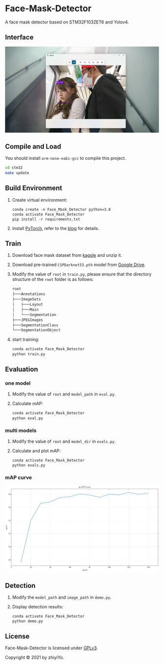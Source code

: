 # Face-Mask-Detector
A face mask detector based on STM32F103ZET6 and Yolov4.


## Interface
![app](./doc/image/screenshot.png)


## Compile and Load
You should install `arm-none-eabi-gcc` to compile this project.

```sh
cd stm32
make update
```


## Build Environment
1. Create virtual environment:

    ```shell
    conda create -n Face_Mask_Detector python=3.8
    conda activate Face_Mask_Detector
    pip install -r requirements.txt
    ```

2. Install [PyTorch](https://pytorch.org/), refer to the [blog](https://blog.csdn.net/qq_23013309/article/details/103965619) for details.


## Train
1. Download face mask dataset from [kaggle](https://www.kaggle.com/datasets/zhiyiyo/face-mask-dataset) and unzip it.

2. Download pre-trained `CSPDarknet53.pth` model from [Google Drive](https://drive.google.com/file/d/12oV8QL937S1JWFQhzLNPoqyYc_bi0lWT/view?usp=sharing).

3. Modify the value of `root` in `train.py`, please ensure that the directory structure of the `root` folder is as follows:

    ```txt
    root
    ├───Annotations
    ├───ImageSets
    │   ├───Layout
    │   ├───Main
    │   └───Segmentation
    ├───JPEGImages
    ├───SegmentationClass
    └───SegmentationObject
    ```

4. start training:

    ```sh
    conda activate Face_Mask_Detector
    python train.py
    ```

## Evaluation
### one model
1. Modify the value of `root` and `model_path` in `eval.py`.
2. Calculate mAP:

    ```sh
    conda activate Face_Mask_Detector
    python eval.py
    ```

### multi models
1. Modify the value of `root` and `model_dir` in `evals.py`.
2. Calculate and plot mAP:

    ```shell
    conda activate Face_Mask_Detector
    python evals.py
    ```

### mAP curve
![map curve](./doc/image/mAP_%E6%9B%B2%E7%BA%BF.png)


## Detection
1. Modify the `model_path` and `image_path` in `demo.py`.

2. Display detection results:

    ```shell
    conda activate Face_Mask_Detector
    python demo.py
    ```



## License
Face-Mask-Detector is licensed under [GPLv3](./LICENSE).

Copyright © 2021 by zhiyiYo.